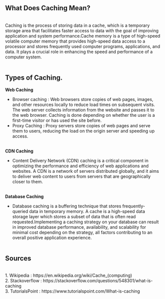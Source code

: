 ## What Does Caching Mean?
<br>
Caching is the process of storing data in a cache, which is a temporary storage area that facilitates faster access to data with the goal of improving application and system performance.Cache memory is a type of high-speed volatile computer memory that provides high-speed data access to a processor and stores frequently used computer programs, applications, and data. It plays a crucial role in enhancing the speed and performance of a computer system.
<br><br>

## Types of Caching.

**Web Caching**<br>
* Browser caching : Web browsers store copies of web pages, images, and other resources locally to reduce load times on subsequent visits.
The web server collects information from the website and passes it to the web browser. Caching is done depending on whether the user is a first-time visitor or has used the site before.<br>
* Proxy Caching : Proxy servers store copies of web pages and serve them to users, reducing the load on the origin server and speeding up access.<br><br>

**CDN Caching**
* Content Delivery Network (CDN) caching is a critical component in optimizing the performance and efficiency of web applications and websites. A CDN is a network of servers distributed globally, and it aims to deliver web content to users from servers that are geographically closer to them.<br><br>

**Database Caching**
* Database caching is a buffering technique that stores frequently-queried data in temporary memory. A cache is a high-speed data storage layer which stores a subset of data that is often read requested.Implementing a caching strategy on your database can result in improved database performance, availability, and scalability for minimal cost depending on the strategy, all factors contributing to an overall positive application experience.<br><br>

## Sources
<br>
1. Wikipedia : https://en.wikipedia.org/wiki/Cache_(computing)<br>
2. Stackoverflow : https://stackoverflow.com/questions/548301/what-is-caching<br>
3. TutorialsPoint : https://www.tutorialspoint.com/What-is-caching<br>








